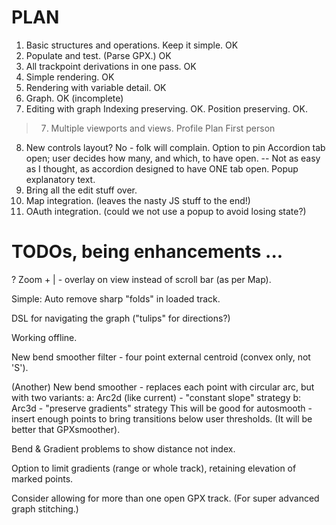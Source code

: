 # PLAN

1. Basic structures and operations. Keep it simple. OK
2. Populate and test. (Parse GPX.) OK
3. All trackpoint derivations in one pass. OK
3. Simple rendering. OK
4. Rendering with variable detail. OK
5. Graph. OK (incomplete)
6. Editing with graph
Indexing preserving. OK.
Position preserving. OK. 

> 7. Multiple viewports and views.
> Profile
> Plan
> First person

8. New controls layout? No - folk will complain.
   Option to pin Accordion tab open; user decides how many, and which, to have open.
   -- Not as easy as I thought, as accordion designed to have ONE tab open.
   Popup explanatory text.
7. Bring all the edit stuff over.
9. Map integration. (leaves the nasty JS stuff to the end!)
9. OAuth integration. (could we not use a popup to avoid losing state?)

# TODOs, being enhancements ...

? Zoom + | - overlay on view instead of scroll bar (as per Map).

Simple: Auto remove sharp "folds" in loaded track.

DSL for navigating the graph ("tulips" for directions?)

Working offline.

New bend smoother filter - four point external centroid (convex only, not 'S').

(Another) New bend smoother - replaces each point with circular arc, but with two variants:
a: Arc2d (like current) - "constant slope" strategy
b: Arc3d - "preserve gradients" strategy
This will be good for autosmooth - insert enough points to bring transitions below user thresholds.
(It will be better that GPXsmoother).

Bend & Gradient problems to show distance not index.

Option to limit gradients (range or whole track), retaining elevation of marked points.

Consider allowing for more than one open GPX track.
(For super advanced graph stitching.)


